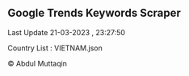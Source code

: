

## Google Trends Keywords Scraper 
 
Last Update 21-03-2023 , 23:27:50

Country List :
VIETNAM.json



© Abdul Muttaqin 

